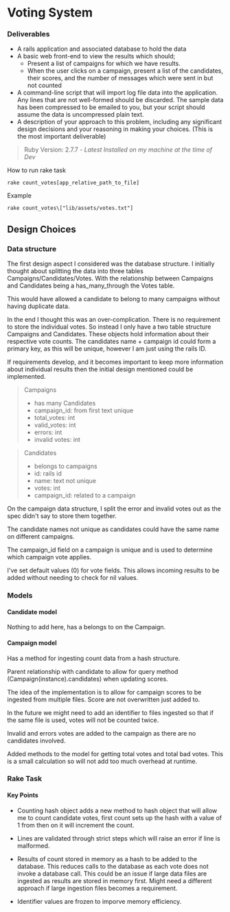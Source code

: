 # Voting System

### Deliverables

- A rails application and associated database to hold the data
- A basic web front-end to view the results which should;
    - Present a list of campaigns for which we have results.
    - When the user clicks on a campaign, present a list of the
      candidates, their scores, and the number of messages which were sent in
      but not counted
- A command-line script that will import log file data into the application.
  Any lines that are not well-formed should be discarded. The sample data
  has been compressed to be emailed to you, but your script should assume
  the data is uncompressed plain text.
- A description of your approach to this problem, including any
  significant design decisions and your reasoning in making your
  choices. (This is the most important deliverable)

> Ruby Version: 2.7.7 - 
> *Latest Installed on my machine at the time of Dev* 


How to run rake task

    rake count_votes[app_relative_path_to_file]

Example 

    rake count_votes\["lib/assets/votes.txt"]


## Design Choices

### Data structure

The first design aspect I considered was the database structure. I initially thought about splitting the data into three tables Campaigns/Candidates/Votes. With the relationship between Campaigns and Candidates being a has_many_through the Votes table.

This would have allowed a candidate to belong to many campaigns without having duplicate data.

In the end I thought this was an over-complication. There is no requirement to store the individual votes. So instead I only have a two table structure Campaigns and Candidates. These objects hold information about their respective vote counts. The candidates name + campaign id could form a primary key, as this will be unique, however I am just using the rails ID. 

If requirements develop, and it becomes important to keep more information about individual results then the initial design mentioned could be implemented. 

>Campaigns
> - has many Candidates
 > - campaign_id: from first text unique
 > - total_votes: int
> - valid_votes: int
> - errors: int
> - invalid votes: int

> Candidates
> - belongs to campaigns
> - id: rails id
> - name: text not unique
> - votes: int
> - campaign_id: related to a campaign

  On the campaign data structure, I split the error and invalid votes out as the spec didn't say to store them together.

  The candidate names not unique as candidates could have the same name on different campaigns.

  The campaign_id field on a campaign is unique and is used to determine which campaign vote applies.
  
  I've set default values (0) for vote fields. This allows incoming results to be added without needing to check for nil values.


### Models

#### Candidate model

Nothing to add here, has a belongs to on the Campaign.

#### Campaign model
Has a method for ingesting count data from a hash structure.

Parent relationship with candidate to allow for query method (Campaign(instance).candidates) when updating scores.

The idea of the implementation is to allow for campaign scores to be ingested from multiple files. Score are not overwritten just added to. 

In the future we might need to add an identifier to files ingested so that if the same file is used, votes will not be counted twice.

Invalid and errors votes are added to the campaign as there are no candidates involved.

Added methods to the model for getting total votes and total bad votes. This is a small calculation so will not add too much overhead at runtime.


### Rake Task

#### Key Points

- Counting hash object adds a new method to hash object that will allow me to count candidate votes, first count sets up the hash with a value of 1 from then on it will increment the count.


- Lines are validated through strict steps which will raise an error if line is malformed.


- Results of count stored in memory as a hash to be added to the database. This reduces calls to the database as each vote does not invoke a database call. This could be an issue if large data files are ingested as results are stored in memory first. Might need a different approach if large ingestion files becomes a requirement.


- Identifier values are frozen to imporve memory efficiency.
